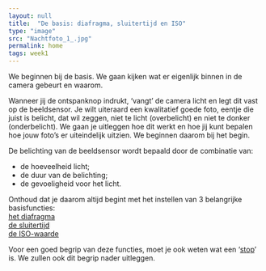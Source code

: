 ```yaml
---
layout: null
title:  "De basis: diafragma, sluitertijd en ISO"
type: "image"
src: "Nachtfoto_1_.jpg"
permalink: home
tags: week1
---
```



We beginnen bij de basis. We gaan kijken wat er eigenlijk binnen in de camera gebeurt en waarom.

Wanneer jij de ontspanknop indrukt, ‘vangt’ de camera licht en legt dit vast op de beeldsensor. Je wilt uiteraard een kwalitatief goede foto, eentje die juist is belicht, dat wil zeggen, niet te licht (overbelicht) en niet te donker (onderbelicht). We gaan je uitleggen hoe dit werkt en hoe jij kunt bepalen hoe jouw foto’s er uiteindelijk uitzien. We beginnen daarom bij het begin.

De belichting van de beeldsensor wordt bepaald door de combinatie van:

* de hoeveelheid licht;
* de duur van de belichting;
* de gevoeligheid voor het licht.

Onthoud dat je daarom altijd begint met het instellen van 3 belangrijke basisfuncties:
<br>
[het diafragma]()
<br>
[de sluitertijd]()
<br>
[de ISO-waarde ]()

Voor een goed begrip van deze functies, moet je ook weten wat een ‘[stop]()’ is.
We zullen ook dit begrip nader uitleggen.